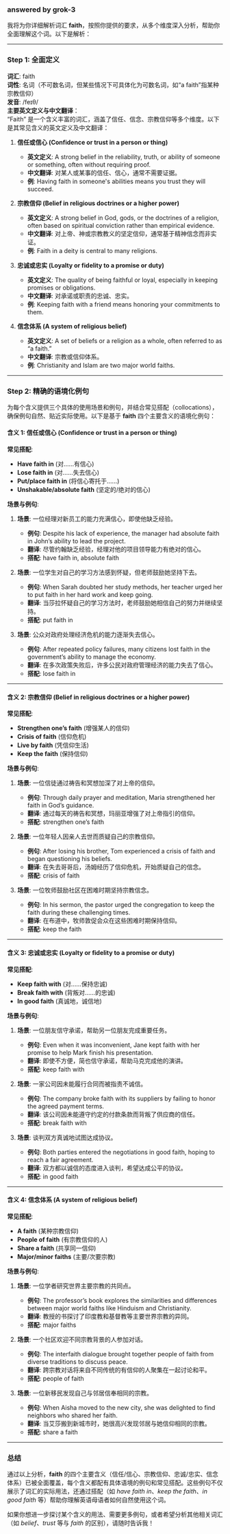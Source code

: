 ### answered by grok-3
我将为你详细解析词汇 **faith**，按照你提供的要求，从多个维度深入分析，帮助你全面理解这个词。以下是解析：

---

### Step 1: 全面定义

**词汇**: faith  
**词性**: 名词（不可数名词，但某些情况下可具体化为可数名词，如“a faith”指某种宗教信仰）  
**发音**: /feɪθ/  
**主要英文定义与中文翻译**：  
“Faith” 是一个含义丰富的词汇，涵盖了信任、信念、宗教信仰等多个维度。以下是其常见含义的英文定义及中文翻译：

1. **信任或信心 (Confidence or trust in a person or thing)**  
   - **英文定义**: A strong belief in the reliability, truth, or ability of someone or something, often without requiring proof.  
   - **中文翻译**: 对某人或某事的信任、信心，通常不需要证据。  
   - **例**: Having faith in someone's abilities means you trust they will succeed.  

2. **宗教信仰 (Belief in religious doctrines or a higher power)**  
   - **英文定义**: A strong belief in God, gods, or the doctrines of a religion, often based on spiritual conviction rather than empirical evidence.  
   - **中文翻译**: 对上帝、神或宗教教义的坚定信仰，通常基于精神信念而非实证。  
   - **例**: Faith in a deity is central to many religions.  

3. **忠诚或忠实 (Loyalty or fidelity to a promise or duty)**  
   - **英文定义**: The quality of being faithful or loyal, especially in keeping promises or obligations.  
   - **中文翻译**: 对承诺或职责的忠诚、忠实。  
   - **例**: Keeping faith with a friend means honoring your commitments to them.  

4. **信念体系 (A system of religious belief)**  
   - **英文定义**: A set of beliefs or a religion as a whole, often referred to as “a faith.”  
   - **中文翻译**: 宗教或信仰体系。  
   - **例**: Christianity and Islam are two major world faiths.  

---

### Step 2: 精确的语境化例句

为每个含义提供三个具体的使用场景和例句，并结合常见搭配（collocations），确保例句自然、贴近实际使用。以下是基于 **faith** 四个主要含义的语境化例句：

#### 含义 1: 信任或信心 (Confidence or trust in a person or thing)

**常见搭配**:  
- **Have faith in** (对……有信心)  
- **Lose faith in** (对……失去信心)  
- **Put/place faith in** (将信心寄托于……)  
- **Unshakable/absolute faith** (坚定的/绝对的信心)  

**场景与例句**:  
1. **场景**: 一位经理对新员工的能力充满信心，即使他缺乏经验。  
   - **例句**: Despite his lack of experience, the manager had absolute faith in John’s ability to lead the project.  
   - **翻译**: 尽管约翰缺乏经验，经理对他的项目领导能力有绝对的信心。  
   - **搭配**: have faith in, absolute faith  

2. **场景**: 一位学生对自己的学习方法感到怀疑，但老师鼓励她坚持下去。  
   - **例句**: When Sarah doubted her study methods, her teacher urged her to put faith in her hard work and keep going.  
   - **翻译**: 当莎拉怀疑自己的学习方法时，老师鼓励她相信自己的努力并继续坚持。  
   - **搭配**: put faith in  

3. **场景**: 公众对政府处理经济危机的能力逐渐失去信心。  
   - **例句**: After repeated policy failures, many citizens lost faith in the government’s ability to manage the economy.  
   - **翻译**: 在多次政策失败后，许多公民对政府管理经济的能力失去了信心。  
   - **搭配**: lose faith in  

---

#### 含义 2: 宗教信仰 (Belief in religious doctrines or a higher power)

**常见搭配**:  
- **Strengthen one’s faith** (增强某人的信仰)  
- **Crisis of faith** (信仰危机)  
- **Live by faith** (凭信仰生活)  
- **Keep the faith** (保持信仰)  

**场景与例句**:  
1. **场景**: 一位信徒通过祷告和冥想加深了对上帝的信仰。  
   - **例句**: Through daily prayer and meditation, Maria strengthened her faith in God’s guidance.  
   - **翻译**: 通过每天的祷告和冥想，玛丽亚增强了对上帝指引的信仰。  
   - **搭配**: strengthen one’s faith  

2. **场景**: 一位年轻人因亲人去世而质疑自己的宗教信仰。  
   - **例句**: After losing his brother, Tom experienced a crisis of faith and began questioning his beliefs.  
   - **翻译**: 在失去哥哥后，汤姆经历了信仰危机，开始质疑自己的信念。  
   - **搭配**: crisis of faith  

3. **场景**: 一位牧师鼓励社区在困难时期坚持宗教信念。  
   - **例句**: In his sermon, the pastor urged the congregation to keep the faith during these challenging times.  
   - **翻译**: 在布道中，牧师敦促会众在这些困难时期保持信仰。  
   - **搭配**: keep the faith  

---

#### 含义 3: 忠诚或忠实 (Loyalty or fidelity to a promise or duty)

**常见搭配**:  
- **Keep faith with** (对……保持忠诚)  
- **Break faith with** (背叛对……的忠诚)  
- **In good faith** (真诚地，诚信地)  

**场景与例句**:  
1. **场景**: 一位朋友信守承诺，帮助另一位朋友完成重要任务。  
   - **例句**: Even when it was inconvenient, Jane kept faith with her promise to help Mark finish his presentation.  
   - **翻译**: 即使不方便，简也信守承诺，帮助马克完成他的演讲。  
   - **搭配**: keep faith with  

2. **场景**: 一家公司因未能履行合同而被指责不诚信。  
   - **例句**: The company broke faith with its suppliers by failing to honor the agreed payment terms.  
   - **翻译**: 该公司因未能遵守约定的付款条款而背叛了供应商的信任。  
   - **搭配**: break faith with  

3. **场景**: 谈判双方真诚地试图达成协议。  
   - **例句**: Both parties entered the negotiations in good faith, hoping to reach a fair agreement.  
   - **翻译**: 双方都以诚信的态度进入谈判，希望达成公平的协议。  
   - **搭配**: in good faith  

---

#### 含义 4: 信念体系 (A system of religious belief)

**常见搭配**:  
- **A faith** (某种宗教信仰)  
- **People of faith** (有宗教信仰的人)  
- **Share a faith** (共享同一信仰)  
- **Major/minor faiths** (主要/次要宗教)  

**场景与例句**:  
1. **场景**: 一位学者研究世界主要宗教的共同点。  
   - **例句**: The professor’s book explores the similarities and differences between major world faiths like Hinduism and Christianity.  
   - **翻译**: 教授的书探讨了印度教和基督教等主要世界宗教的异同。  
   - **搭配**: major faiths  

2. **场景**: 一个社区欢迎不同宗教背景的人参加对话。  
   - **例句**: The interfaith dialogue brought together people of faith from diverse traditions to discuss peace.  
   - **翻译**: 跨宗教对话将来自不同传统的有信仰的人聚集在一起讨论和平。  
   - **搭配**: people of faith  

3. **场景**: 一位新移民发现自己与邻居信奉相同的宗教。  
   - **例句**: When Aisha moved to the new city, she was delighted to find neighbors who shared her faith.  
   - **翻译**: 当艾莎搬到新城市时，她很高兴发现邻居与她信仰相同的宗教。  
   - **搭配**: share a faith  

---

### 总结

通过以上分析，**faith** 的四个主要含义（信任/信心、宗教信仰、忠诚/忠实、信念体系）已被全面覆盖，每个含义都配有具体语境的例句和常见搭配。这些例句不仅展示了词汇的实际用法，还通过搭配（如 *have faith in*、*keep the faith*、*in good faith* 等）帮助你理解英语母语者如何自然使用这个词。

如果你想进一步探讨某个含义的用法、需要更多例句，或者希望分析其他相关词汇（如 *belief*、*trust* 等与 *faith* 的区别），请随时告诉我！